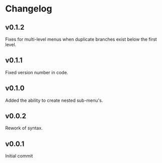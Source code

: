 # Changelog

## v0.1.2
Fixes for multi-level menus when duplicate branches exist below the first level.

## v0.1.1
Fixed version number in code.

## v0.1.0
Added the ability to create nested sub-menu's.

## v0.0.2
Rework of syntax.

## v0.0.1
Initial commit
